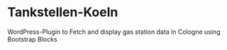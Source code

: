 # Tankstellen-Koeln
WordPress-Plugin to Fetch and display gas station data in Cologne using Bootstrap Blocks
